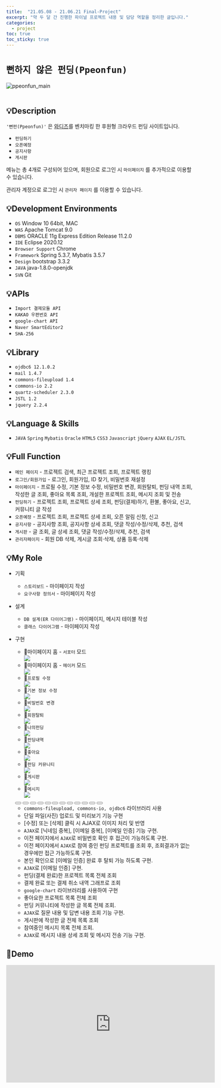 ```yaml
---
title:  "21.05.08 - 21.06.21 Final-Project"
excerpt: "약 두 달 간 진행한 파이널 프로젝트 내용 및 담당 역할을 정리한 글입니다."
categories:
  - project
toc: true
toc_sticky: true
---
```




# `뻔하지 않은 펀딩(Ppeonfun)`
![ppeonfun_main](https://user-images.githubusercontent.com/73643995/124245559-0d810c00-db5b-11eb-817d-67a5c88309ae.png) <br /><br />

## 💡Description
`'뻔펀(Ppeonfun)'` 은 [와디즈](https://www.wadiz.kr/web/main)를 벤치마킹 한 후원형 크라우드 펀딩 사이트입니다. <br />


+ `펀딩하기`
+ `오픈예정`
+ `공지사항`
+ `게시판`

메뉴는 총 4개로 구성되어 있으며, 회원으로 로그인 시 `마이페이지` 를 추가적으로 이용할 수 있습니다.<br/>

관리자 계정으로 로그인 시 `관리자 페이지` 를 이용할 수 있습니다.<br />

## 💡Development Environments
+ `OS` Window 10 64bit, MAC
+ `WAS` Apache Tomcat 9.0
+ `DBMS` ORACLE 11g Express Edition Release 11.2.0
+ `IDE` Eclipse 2020.12
+ `Browser Support` Chrome
+ `Framework` Spring 5.3.7, Mybatis 3.5.7
+ `Design` bootstrap 3.3.2
+ `JAVA` java-1.8.0-openjdk
+ `SVN` Git 　

## 💡APIs
+ `Import 결제모듈 API`
+ `KAKAO 우편번호 API`
+ `google-chart API`
+ `Naver SmartEditor2`
+ `SHA-256`

## 💡Library
+ `ojdbc6 12.1.0.2`
+ `mail 1.4.7`
+ `commons-fileupload 1.4`
+ `commons-io 2.2`
+ `quartz-scheduler 2.3.0`
+ `JSTL 1.2`
+ `jquery 2.2.4`


## 💡Language & Skills
+ `JAVA` `Spring` `Mybatis` `Oracle` `HTML5` `CSS3` `Javascript` `jQuery` `AJAX` `EL/JSTL`

## 💡Full Function
+ `메인 페이지` - 프로젝트 검색, 최근 프로젝트 조회, 프로젝트 랭킹
+ `로그인/회원가입` - 로그인, 회원가입, ID 찾기, 비밀번호 재설정
+ `마이페이지` - 프로필 수정, 기본 정보 수정, 비밀번호 변경, 회원탈퇴, 펀딩 내역 조회, 작성한 글 조회, 좋아요 목록 조회, 개설한 프로젝트 조회, 메시지 조회 및 전송
+ `펀딩하기` - 프로젝트 조회, 프로젝트 상세 조회, 펀딩(결제)하기, 환불, 좋아요, 신고, 커뮤니티 글 작성
+ `오픈예정` - 프로젝트 조회, 프로젝트 상세 조회, 오픈 알림 신청, 신고
+ `공지사항` - 공지사항 조회, 공지사항 상세 조회, 댓글 작성/수정/삭제, 추천, 검색
+ `게시판` - 글 조회, 글 상세 조회, 댓글 작성/수정/삭제, 추천, 검색
+ `관리자페이지` - 회원 DB 삭제, 게시글 조회·삭제, 상품 등록·삭제

## 💡My Role
+ 기획
  + `스토리보드` - 마이페이지 작성
  + `요구사항 정의서` - 마이페이지 작성

+ 설계
  + `DB 설계(ER 다이어그램)` - 마이페이지, 메시지 테이블 작성
  + `클래스 다이어그램` - 마이페이지  작성  

+ 구현
  <div class="slider-box">
    <ul class="slider">
      <li>
        <div class="slide-name">🔹마이페이지 홈 - <code class="language-plaintext highlighter-rouge">서포터</code> 모드</div>
        <img src="https://user-images.githubusercontent.com/73643995/124547445-19284780-de67-11eb-9b6e-44d6ad60069d.png">
      </li>
      <li>
        <div class="slide-name">🔹마이페이지 홈 - <code class="language-plaintext highlighter-rouge">메이커</code> 모드</div>
        <img src="https://user-images.githubusercontent.com/73643995/124547833-baaf9900-de67-11eb-99f4-81d9fe53dcaf.png">
      </li>
      <li>
        <div class="slide-name">🔹<code class="language-plaintext highlighter-rouge">프로필 수정</code></div>
        <img src="https://user-images.githubusercontent.com/73643995/124548444-b2a42900-de68-11eb-8f8c-e2b6eed12249.png">
      </li>
      <li>
        <div class="slide-name">🔹<code class="language-plaintext highlighter-rouge">기본 정보 수정</code></div>
        <img src="https://user-images.githubusercontent.com/73643995/124549758-96a18700-de6a-11eb-81d8-655ee064932e.png">
      </li>
      <li>
        <div class="slide-name">🔹<code class="language-plaintext highlighter-rouge">비밀번호 변경</code></div>
        <img src="https://user-images.githubusercontent.com/73643995/124551080-97d3b380-de6c-11eb-86ba-db3a10f3b7e3.png">
      </li>
      <li>
        <div class="slide-name">🔹<code class="language-plaintext highlighter-rouge">회원탈퇴</code></div>
        <img src="https://user-images.githubusercontent.com/73643995/124550481-ae2d3f80-de6b-11eb-9121-0d8cbdcfb22c.png">
      </li>
      <li>
        <div class="slide-name">🔹<code class="language-plaintext highlighter-rouge">나의펀딩</code></div>
        <img src="https://user-images.githubusercontent.com/73643995/124558031-25b39c80-de75-11eb-95e2-7d0f2af92656.png">
      </li>
      <li>
        <div class="slide-name">🔹<code class="language-plaintext highlighter-rouge">펀딩내역</code></div>
        <img src="https://user-images.githubusercontent.com/73643995/124561556-ff8ffb80-de78-11eb-8de3-b6b0504ee0a3.png">
      </li>
      <li>
        <div class="slide-name">🔹<code class="language-plaintext highlighter-rouge">좋아요</code></div>
        <img src="https://user-images.githubusercontent.com/73643995/124562049-89d85f80-de79-11eb-83db-8667477b2d37.png">
      </li>
      <li>
        <div class="slide-name">🔹<code class="language-plaintext highlighter-rouge">펀딩 커뮤니티</code></div>
        <img src="https://user-images.githubusercontent.com/73643995/124562487-0a975b80-de7a-11eb-9d7f-bc98a42f03c3.png">
      </li>
      <li>
        <div class="slide-name">🔹<code class="language-plaintext highlighter-rouge">게시판</code></div>
        <img src="https://user-images.githubusercontent.com/73643995/124562789-64982100-de7a-11eb-9ab2-985a887e3088.png">
      </li>
      <li>
        <div class="slide-name">🔹<code class="language-plaintext highlighter-rouge">메시지</code></div>
        <img src="https://user-images.githubusercontent.com/73643995/124552310-55ab7180-de6e-11eb-8377-4db089b80bdf.png">
      </li>
    </ul>
  </div>
  <div class="slide-page">
    <button type="button" id="btn-first" class="slide-page-btn" onclick="changeSlide(0)"></button>
    <button type="button" class="slide-page-btn" onclick="changeSlide(1)"></button>
    <button type="button" class="slide-page-btn" onclick="changeSlide(2)"></button>
    <button type="button" class="slide-page-btn" onclick="changeSlide(3)"></button>
    <button type="button" class="slide-page-btn" onclick="changeSlide(4)"></button>
    <button type="button" class="slide-page-btn" onclick="changeSlide(5)"></button>
    <button type="button" class="slide-page-btn" onclick="changeSlide(6)"></button>
    <button type="button" class="slide-page-btn" onclick="changeSlide(7)"></button>
    <button type="button" class="slide-page-btn" onclick="changeSlide(8)"></button>
    <button type="button" class="slide-page-btn" onclick="changeSlide(9)"></button>
    <button type="button" class="slide-page-btn" onclick="changeSlide(10)"></button>
    <button type="button" class="slide-page-btn" onclick="changeSlide(11)"></button>
  </div>

  <ul class="final-detail">
    <div><!-- 2.프로필 수정 -->
      <li><code class="language-plaintext highlighter-rouge">commons-fileupload, commons-io, ojdbc6</code> 라이브러리 사용</li>
      <li>단일 파일(사진) 업로드 및 미리보기 기능 구현</li>
      <li>[수정] 또는 [삭제] 클릭 시 AJAX로 이미지 처리 및 반영</li>
    </div>
    <!-- 3.기본정보 수정 -->
    <div><li><code class="language-plaintext highlighter-rouge">AJAX</code>로 [닉네임 중복], [이메일 중복], [이메일 인증] 기능 구현.</li></div>
    <!-- 4. 비밀번호 변경 -->
    <div><li>이전 페이지에서 <code class="language-plaintext highlighter-rouge">AJAX</code>로 비밀번호 확인 후 접근이 가능하도록 구현.</li></div>
    <div><!-- 5.회원탈퇴 -->
      <li>이전 페이지에서 <code class="language-plaintext highlighter-rouge">AJAX</code>로 참여 중인 펀딩 프로젝트를 조회 후, 조회결과가 없는 경우에만 접근 가능하도록 구현.</li>
      <li>본인 확인으로 [이메일 인증] 완료 후 탈퇴 가능 하도록 구현.</li>
      <li><code class="language-plaintext highlighter-rouge">AJAX</code>로 [이메일 인증] 구현.</li>
    </div>
    <!-- 6. 나의 펀딩 -->
    <div><li>펀딩(결제 완료)한 프로젝트 목록 전체 조회</li></div>
    <div><!-- 7. 펀딩 내역 -->
      <li>결제 완료 또는 결제 취소 내역 그래프로 조회</li>
      <li><code class="language-plaintext highlighter-rouge">google-chart</code> 라이브러리를 사용하여 구현</li>
    </div>
    <!-- 8. 좋아요 -->
    <div><li>좋아요한 프로젝트 목록 전체 조회</li></div>
    <div><!-- 9. 펀딩 커뮤니티 -->
      <li>펀딩 커뮤니티에 작성한 글 목록 전체 조회.</li>
      <li><code class="language-plaintext highlighter-rouge">AJAX</code>로 질문 내용 및 답변 내용 조회 기능 구현.</li>
    </div>
    <!-- 10. 게시판 -->
    <div><li>게시판에 작성한 글 전체 목록 조회</li></div>
    <div><!-- 11. 메시지 -->
      <li>참여중인 메시지 목록 전체 조회.</li>
      <li><code class="language-plaintext highlighter-rouge">AJAX</code>로 메시지 내용 상세 조회 및 메시지 전송 기능 구현.</li>
    </div>
  </ul>


## 🐾Demo
<iframe width="560" height="315" src="https://www.youtube.com/embed/JkX--8-MaCQ" title="YouTube video player" frameborder="0" allow="accelerometer; autoplay; clipboard-write; encrypted-media; gyroscope; picture-in-picture" allowfullscreen></iframe>
